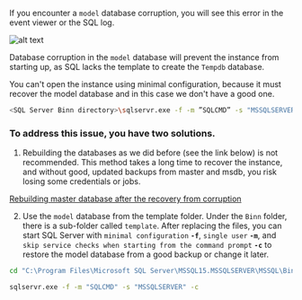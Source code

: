 If you encounter a `model` database corruption, you will see this error in the event viewer or the SQL log.

![alt text](https://github.com/MohamedAbdelhalem/dbatools/blob/main/Features_and_Administration/RES/media/ModelCorruption_01.png)

Database corruption in the `model` database will prevent the instance from starting up, as SQL lacks the template to create the `Tempdb` database.

You can't open the instance using minimal configuration, because it must recover the model database and in this case we don't have a good one.

```bash
<SQL Server Binn directory>\sqlservr.exe -f -m ”SQLCMD” -s "MSSQLSERVER" -c
```

### To address this issue, you have two solutions.
1. Rebuilding the databases as we did before (see the link below) is not recommended. This method takes a long time to recover the instance, and without good, updated backups from master and msdb, you risk losing some credentials or jobs.

[Rebuilding master database after the recovery from corruption](https://github.com/MohamedAbdelhalem/dbatools/blob/main/Features_and_Administration/RES/Instance/S10_Master_Database_Corruption.md)

2. Use the `model` database from the template folder. Under the `Binn` folder, there is a sub-folder called `template`. After replacing the files, you can start SQL Server with `minimal configuration` **`-f`**, `single user` **`-m`**, and `skip service checks when starting from the command prompt` **`-c`** to restore the model database from a good backup or change it later.

```bash
cd "C:\Program Files\Microsoft SQL Server\MSSQL15.MSSQLSERVER\MSSQL\Binn"

sqlservr.exe -f -m "SQLCMD" -s "MSSQLSERVER" -c

```
